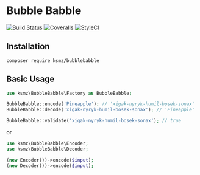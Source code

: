 # Bubble Babble 
[![Build Status](https://img.shields.io/travis/matical/bubble-babble-php.svg?style=flat-square)](https://travis-ci.org/matical/bubble-babble-php)
[![Coveralls](https://img.shields.io/coveralls/matical/bubble-babble-php.svg?style=flat-square)](https://coveralls.io/github/matical/bubble-babble-php)
[![StyleCI](https://github.styleci.io/repos/138452518/shield?branch=master)](https://github.styleci.io/repos/138452518)

## Installation
`composer require ksmz/bubblebabble`

## Basic Usage
```php
use ksmz\BubbleBabble\Factory as BubbleBabble;

BubbleBabble::encode('Pineapple'); // 'xigak-nyryk-humil-bosek-sonax'
BubbleBabble::decode('xigak-nyryk-humil-bosek-sonax'); // 'Pineapple'

BubbleBabble::validate('xigak-nyryk-humil-bosek-sonax'); // true
```

or
```php
use ksmz\BubbleBabble\Encoder;
use ksmz\BubbleBabble\Decoder;

(new Encoder())->encode($input);
(new Decoder())->encode($input);
```
